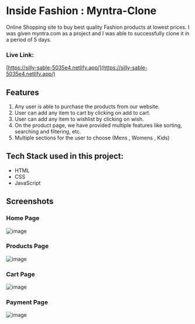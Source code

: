 # Inside Fashion : Myntra-Clone
Online Shopping site to buy best quality Fashion products at lowest prices. I was given myntra.com as a project and I was 
able to successfully clone it in a period of 5 days.

### Live Link:
[https://silly-sable-5035e4.netlify.app/](https://silly-sable-5035e4.netlify.app/)

## Features
1. Any user is able to purchase the products from our website.
2. User can add any item to cart by clicking on add to cart.
3. User can add any item to wishlist by clicking on wish.
4. On the product page, we have provided multiple features like sorting, searching and filtering, etc.
5. Multiple sections for the user to choose (Mens , Womens , Kids)

## Tech Stack used in this project:
- HTML
- CSS
- JavaScript

## Screenshots

### Home Page
![image](https://user-images.githubusercontent.com/112754116/224056714-515dbf41-ad9f-46e5-b987-d15e22d2687e.png)

### Products Page
![image](https://user-images.githubusercontent.com/112754116/224058851-45c38f85-9f94-48d6-913f-105e9583b996.png)

### Cart Page
![image](https://user-images.githubusercontent.com/112754116/224057440-9e4fd49c-0016-494d-b0d2-30a3ae793faa.png)

### Payment Page
![image](https://user-images.githubusercontent.com/112754116/224057896-73e1667a-10c8-4e6d-82c2-2906799d91a1.png)
